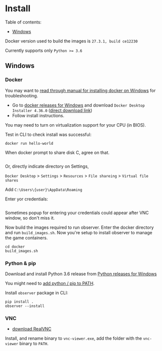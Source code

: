 # Install

<!-- What works (has been tested): -->

  <!-- - _Linux_: headful/headless play, 1v1 (bot, human), VNC -->
  <!-- - Bot type: `AI_MODULE`, `EXE`, `JAVA_JNI`, `JAVA_MIRROR` -->
  <!-- - [Tested on all SSCAIT 2017 tournament bots (and works on most)](tested_bots.md) -->


Table of contents:

  <!-- * [Ubuntu](#ubuntu) -->
  * [Windows](#windows)
  <!-- * [Mac](#mac) -->

Docker version used to build the images is `27.3.1, build ce12230`

Currently supports only `Python >= 3.6`

## Windows

### Docker

You may want to [read through manual for installing docker on Windows](https://docs.docker.com/docker-for-windows/install/)
for troubleshooting.

- Go to [docker releases for Windows](https://docs.docker.com/desktop/release-notes/)
  and download `Docker Desktop Installer 4.36.0` ([direct download link](https://desktop.docker.com/win/main/amd64/175267/Docker%20Desktop%20Installer.exe?_gl=1*jsjynk*_ga*NDc3MTQ5NDkzLjE3MTAzMTQxMzA.*_ga_XJWPQMJYHQ*MTczMzM1NjcyNy4xMC4xLjE3MzMzNTczOTQuNjAuMC4w))
- Follow install instructions.

You may need to turn on virtualization support for your CPU (in BIOS).

Test in CLI to check install was successful:

    docker run hello-world

When docker prompt to share disk C, agree on that.

<img src="resources/share_docker_folder_windows.png" alt="">

Or, directly indicate directory on Settings,

`Docker Desktop` > `Settings` > `Resources` > `File shareing` > `Virtual file shares`

Add `C:\Users\{user}\AppData\Roaming`

Enter yor credentials:

<img src="resources/share_docker_folder_permissions_windows.png" alt="">

Sometimes popup for entering your credentials could appear after VNC window, so don't miss it.

Now build the images required to run observer. Enter the docker directory and run `build_images.sh`. Now you're setup to install observer to manage the game containers.

    cd docker
    build_images.sh

### Python & pip

Download and install Python 3.6 release from [Python releases for Windows](https://www.python.org/downloads/windows/)

You might need to [add python / pip to PATH](https://stackoverflow.com/a/4855685).

Install `observer` package in CLI:

    pip install .
    observer --install


### VNC
- [download RealVNC](https://www.realvnc.com/en/connect/download/viewer/windows/)

Install, and rename binary to `vnc-viewer.exe`, add the folder with the `vnc-viewer` binary to `PATH`.
